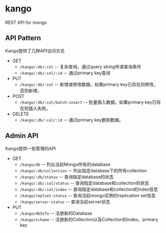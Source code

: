 kango
=====

REST API for mongo

## API Pattern

Kango提供了几种API访问方式

* GET
    * `/kango/:db/:col` -- 复杂查询，通过query string传递查询条件
    * `/kango/:db/:col/:id` -- 通过primary key查询
* PUT
    * `/kango/:db/:col` -- 新增或修改数据。如果primary key已存在则修改，否则新增。
* POST
    * `/kango/:db/:col/batch-insert` -- 批量插入数据。如果primary key已存在则插入失败。
* DELETE
    * `/kango/:db/:col/:id` -- 通过primary key删除数据。
    
    
## Admin API

Kango提供一些管理的API

* GET
    * `/kango/db` -- 列出当前Mongo所有的database
    * `/kango/:db/collection` -- 列出指定database下的所有collection
    * `/kango/:db/status` -- 查询指定database的状态
    * `/kango/:db/:col/status` -- 查询指定database和collection的状态
    * `/kango/:db/:col/index` -- 查询指定database和collection的index信息
    * `/kango/replset-status` -- 查询当前mongo实例的replication set信息
    * `/kango/server-status` -- 查询当前server状态
* PUT
    * `/kango/dbInfo` -- 注册新的Database
    * `/kango/schema` -- 注册新的Collection以及Collection的index、primary key
